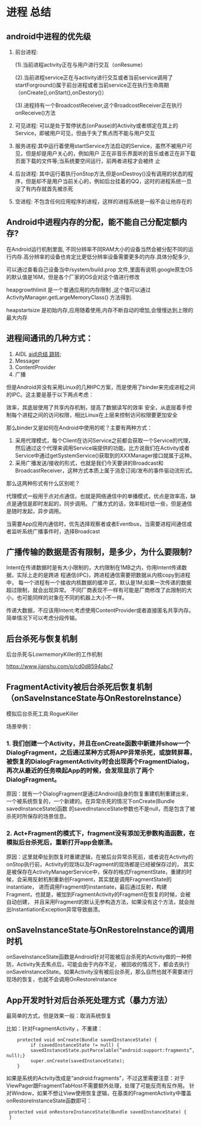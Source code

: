 # 进程 总结


## android中进程的优先级

1. 前台进程:

     (1).当前进程activity正在与用户进行交互（onResume）
     
     (2).当前进程service正在与activity进行交互或者当前service调用了startForground()属于前台进程或者当前service正在执行生命周期（onCreate(),onStart(),onDestory()）
     
     (3).进程持有一个BroadcostReceiver,这个BroadcostReceiver正在执行onReceive()方法
     
2. 可见进程: 可以是处于暂停状态(onPause)的Activity或者绑定在其上的Service，即被用户可见，但由于失了焦点而不能与用户交互
3. 服务进程:其中运行着使用startService方法启动的Service，虽然不被用户可见，但是却是用户关心的，例如用户 正在非音乐界面听的音乐或者正在非下载页面下载的文件等;当系统要空间运行，前两者进程才会被终 止
4. 后台进程: 其中运行着执行onStop方法,但是onDestroy()没有调用的状态的程序，但是却不是用户当前关心的，例如后台挂着的QQ，这时的进程系统一旦没了有内存就首先被杀死
5. 空进程: 不包含任何应用程序的进程，这样的进程系统是一般不会让他存在的

## Android中进程内存的分配，能不能自己分配定额内存?

在Android运行机制里面, 不同分辨率不同RAM大小的设备当然会被分配不同的运行内存.高分辨率的设备也肯定比更低分辨率设备需要更多的内存.具体分配多少,

可以通过查看自己设备当中/system/build.prop 文件,里面有说明.google原生OS的默认值是16M，但是各个厂家的OS会对这个值进行修改

heapgrowthlimit 是一个普通应用的内存限制 ,这个值可以通过ActivityManager.getLargeMemoryClass() 方法得到.

heapstartsize 是初始内存,应用随着使用,内存不断自动的增加,会慢慢达到上限的最大内存


## 进程间通讯的几种方式：

1. AIDL [aidl总结 跳转](https://github.com/66668/Android_Interview/blob/master/README_aidl.md);
2. Messager
3. ContentProvider
4. 广播

但是Android并没有采用Linux的几种IPC方案，而是使用了binder来完成进程之间的IPC。这主要是基于以下两点考虑：

效率，其底层使用了共享内存机制，提高了数据读写的效率
安全，从底层着手控制每个进程之间的访问权限，相比Linux在上层来控制访问权限要更加安全

那么binder又是如何在Android中使用的呢？主要有两种方式：

1. 采用代理模式，每个Client在访问Service之前都会获取一个Service的代理，然后通过这个代理来调用Service端提供的功能。比方说我们在Activity或者Service中通过getSystemService()获取到的XXXManager接口就属于这种。
2. 采用广播发送/接收的形式，也就是我们今天要讲的Broadcast和BroadcastReceiver，这种方式本质上属于消息订阅/发布的事件驱动流形式。

那么这两种形式有什么区别呢？

代理模式一般用于点对点通信，也就是网络通信中的单播模式，优点是效率高，缺点是通信是即时发起的，同步调用。
广播方式的话，效率相对低一些，但是通信是随时发起，异步调用。

当需要App应用内通信时，优先选择观察者或者Eventbus，当需要进程间通信或者监听系统广播事件时，选择Broadcast


## 广播传输的数据是否有限制，是多少，为什么要限制?

 Intent在传递数据时是有大小限制的，大约限制在1MB之内，你用Intent传递数据，实际上走的是跨进 程通信(IPC)，跨进程通信需要把数据从内核copy到进程中，
 每一个进程有一个接收内核数据的缓冲 区，默认是1M;如果一次传递的数据超过限制，就会出现异常。
 不同厂商表现不一样有可能是厂商修改了此限制的大小，也可能同样的对象在不同的机器上大小不一样。
 
 传递大数据，不应该用Intent;考虑使用ContentProvider或者直接匿名共享内存。简单情况下可以考虑分段传输。

## 后台杀死与恢复机制

后台杀死与LowmemoryKiller的工作机制

https://www.jianshu.com/p/cd0d8594abc7

## FragmentActivity被后台杀死后恢复机制（onSaveInstanceState与OnRestoreInstance）

模拟后台杀死工具:RogueKiller

场景举例：

### 1. 我们创建一个Activity，并且在onCreate函数中新建并show一个DialogFragment，之后通过某种方式将APP异常杀死，或旋转屏幕，被恢复的DialogFragmentActivity时会出现两个FragmentDialog，再次从最近的任务唤起App的时候，会发现显示了两个DialogFragment。

原因：就有一个DialogFragment是通过Android自身的恢复重建机制重建出来，一个被系统恢复的，一个新建的。在异常杀死的情况下onCreate(Bundle savedInstanceState)函数
的savedInstanceState参数也不是null，而是包含了被杀死时所保存的场景信息。

### 2. Act+Fragment的模式下，fragment没有添加无参数构造函数，在模拟后台杀死后，重新打开app会崩溃。

原因：这里就牵扯到恢复时重建逻辑，在被后台异常杀死前，或者说在Activity的onStop执行前，Activity的现场以及Fragment的现场都是已经被保存过的，
其实是被保存在ActivityManagerService中，保存的格式FragmentState，重建的时候，会采用反射机制重新创Fragment，其实就是调用FragmentState的instantiate，
进而调用Fragment的instantiate，最后通过反射，构建Fragment，也就是，被加到FragmentActivity的Fragment在恢复的时候，会被自动创建，
并且采用Fragment的默认无参构造方法，如果没有这个方法，就会抛出InstantiationException异常导致崩溃。
                                                                           
## onSaveInstanceState与OnRestoreInstance的调用时机
onSaveInstanceState函数是Android针对可能被后台杀死的Activity做的一种预防，Activity失去焦点后，可能会由于内存不足，
被回收的情况下，都会去执行onSaveInstanceState。如果Activity没有被后台杀死，那么自然也就不需要进行现场的恢复，也就不会调用OnRestoreInstance


## App开发时针对后台杀死处理方式（暴力方法）

最简单的方式，但是效果一般：取消系统恢复

比如：针对FragmentActivity ，不重建：

        
        protected void onCreate(Bundle savedInstanceState) {
             if (savedInstanceState != null) {
             savedInstanceState.putParcelable(“android:support:fragments”, null);}
             super.onCreate(savedInstanceState);
        }  
如果是系统的Actvity改成是“android:fragments"，不过这里需要注意：对于ViewPager跟FragmentTabHost不需要额外处理，处理了可能反而有反作用。
针对Window，如果不想让View使用恢复逻辑，在基类的FragmentActivity中覆盖onRestoreInstanceState函数即可：
        
        
     protected void onRestoreInstanceState(Bundle savedInstanceState) {
     }   
        
##                                                               